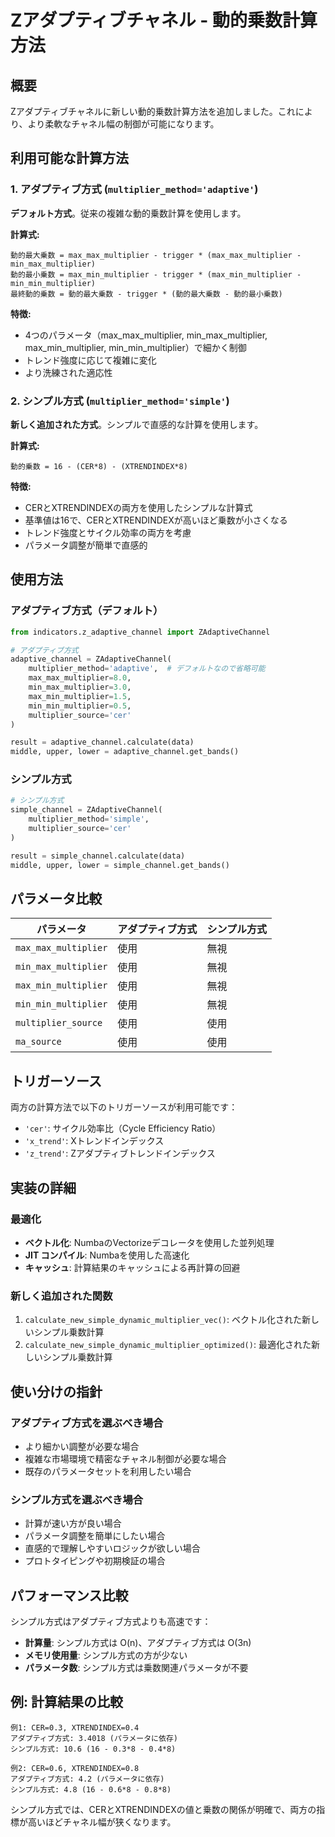 # Zアダプティブチャネル - 動的乗数計算方法

## 概要

Zアダプティブチャネルに新しい動的乗数計算方法を追加しました。これにより、より柔軟なチャネル幅の制御が可能になります。

## 利用可能な計算方法

### 1. アダプティブ方式 (`multiplier_method='adaptive'`)

**デフォルト方式**。従来の複雑な動的乗数計算を使用します。

**計算式:**
```
動的最大乗数 = max_max_multiplier - trigger * (max_max_multiplier - min_max_multiplier)
動的最小乗数 = max_min_multiplier - trigger * (max_min_multiplier - min_min_multiplier)
最終動的乗数 = 動的最大乗数 - trigger * (動的最大乗数 - 動的最小乗数)
```

**特徴:**
- 4つのパラメータ（max_max_multiplier, min_max_multiplier, max_min_multiplier, min_min_multiplier）で細かく制御
- トレンド強度に応じて複雑に変化
- より洗練された適応性

### 2. シンプル方式 (`multiplier_method='simple'`)

**新しく追加された方式**。シンプルで直感的な計算を使用します。

**計算式:**
```
動的乗数 = 16 - (CER*8) - (XTRENDINDEX*8)
```

**特徴:**
- CERとXTRENDINDEXの両方を使用したシンプルな計算式
- 基準値は16で、CERとXTRENDINDEXが高いほど乗数が小さくなる
- トレンド強度とサイクル効率の両方を考慮
- パラメータ調整が簡単で直感的

## 使用方法

### アダプティブ方式（デフォルト）

```python
from indicators.z_adaptive_channel import ZAdaptiveChannel

# アダプティブ方式
adaptive_channel = ZAdaptiveChannel(
    multiplier_method='adaptive',  # デフォルトなので省略可能
    max_max_multiplier=8.0,
    min_max_multiplier=3.0,
    max_min_multiplier=1.5,
    min_min_multiplier=0.5,
    multiplier_source='cer'
)

result = adaptive_channel.calculate(data)
middle, upper, lower = adaptive_channel.get_bands()
```

### シンプル方式

```python
# シンプル方式
simple_channel = ZAdaptiveChannel(
    multiplier_method='simple',
    multiplier_source='cer'
)

result = simple_channel.calculate(data)
middle, upper, lower = simple_channel.get_bands()
```

## パラメータ比較

| パラメータ | アダプティブ方式 | シンプル方式 |
|-----------|----------------|-------------|
| `max_max_multiplier` | 使用 | 無視 |
| `min_max_multiplier` | 使用 | 無視 |
| `max_min_multiplier` | 使用 | 無視 |
| `min_min_multiplier` | 使用 | 無視 |
| `multiplier_source` | 使用 | 使用 |
| `ma_source` | 使用 | 使用 |

## トリガーソース

両方の計算方法で以下のトリガーソースが利用可能です：

- `'cer'`: サイクル効率比（Cycle Efficiency Ratio）
- `'x_trend'`: Xトレンドインデックス
- `'z_trend'`: Zアダプティブトレンドインデックス

## 実装の詳細

### 最適化

- **ベクトル化**: NumbaのVectorizeデコレータを使用した並列処理
- **JIT コンパイル**: Numbaを使用した高速化
- **キャッシュ**: 計算結果のキャッシュによる再計算の回避

### 新しく追加された関数

1. `calculate_new_simple_dynamic_multiplier_vec()`: ベクトル化された新しいシンプル乗数計算
2. `calculate_new_simple_dynamic_multiplier_optimized()`: 最適化された新しいシンプル乗数計算

## 使い分けの指針

### アダプティブ方式を選ぶべき場合

- より細かい調整が必要な場合
- 複雑な市場環境で精密なチャネル制御が必要な場合
- 既存のパラメータセットを利用したい場合

### シンプル方式を選ぶべき場合

- 計算が速い方が良い場合
- パラメータ調整を簡単にしたい場合
- 直感的で理解しやすいロジックが欲しい場合
- プロトタイピングや初期検証の場合

## パフォーマンス比較

シンプル方式はアダプティブ方式よりも高速です：

- **計算量**: シンプル方式は O(n)、アダプティブ方式は O(3n)
- **メモリ使用量**: シンプル方式の方が少ない
- **パラメータ数**: シンプル方式は乗数関連パラメータが不要

## 例: 計算結果の比較

```
例1: CER=0.3, XTRENDINDEX=0.4
アダプティブ方式: 3.4018 (パラメータに依存)
シンプル方式: 10.6 (16 - 0.3*8 - 0.4*8)

例2: CER=0.6, XTRENDINDEX=0.8
アダプティブ方式: 4.2 (パラメータに依存)  
シンプル方式: 4.8 (16 - 0.6*8 - 0.8*8)
```

シンプル方式では、CERとXTRENDINDEXの値と乗数の関係が明確で、両方の指標が高いほどチャネル幅が狭くなります。 